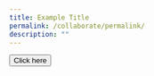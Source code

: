 ```yaml
---
title: Example Title
permalink: /collaborate/permalink/
description: ""
---
```

<button>Click here</button>